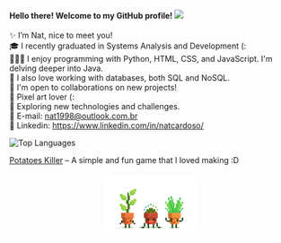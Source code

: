 <h4>
    Hello there! Welcome to my GitHub profile!
  <img src="https://media3.giphy.com/media/v1.Y2lkPTc5MGI3NjExYmRnbmVvbzlkZmlwczlxb3U4Z2dzbmx4YXZ3MmRyY3RsbHoyZmhnNSZlcD12MV9pbnRlcm5hbF9naWZfYnlfaWQmY3Q9cw/utfeiHQ7CcpyRtXla6/giphy.gif" width="30"/>
</h4> 

✨ I’m Nat, nice to meet you!<br>
🎓 I recently graduated in Systems Analysis and Development (:<br>
👩🏻‍💻 I enjoy programming with Python, HTML, CSS, and JavaScript. I'm delving deeper into Java.<br>
💾 I also love working with databases, both SQL and NoSQL.<br>
👥 I'm open to collaborations on new projects!<br>
👾 Pixel art lover (:<br>
📝 Exploring new technologies and challenges.<br>
📩 E-mail: nat1998@outlook.com.br<br>
🔗 Linkedin: https://www.linkedin.com/in/natcardoso/<br>

![Top Languages](https://github-readme-stats.vercel.app/api/top-langs/?username=natcardoso&layout=compact&theme=radical)<br>

[Potatoes Killer](https://github.com/nataliacrdso/PotatoesKiller) – A simple and fun game that I loved making :D<br>

<h4 align="center">
    <img src="image/18f76ecb111c75b4c4a40106a2985745.gif" width="160"/> 
</h4>

